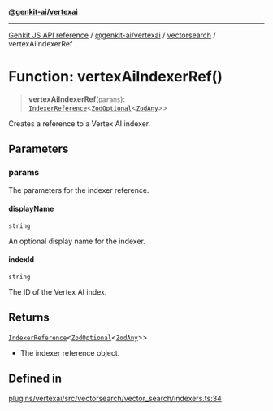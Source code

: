 [**@genkit-ai/vertexai**](../../README.md)

***

[Genkit JS API reference](../../../../README.md) / [@genkit-ai/vertexai](../../README.md) / [vectorsearch](../README.md) / vertexAiIndexerRef

# Function: vertexAiIndexerRef()

> **vertexAiIndexerRef**(`params`): [`IndexerReference`](../../../../genkit/interfaces/IndexerReference.md)\<[`ZodOptional`](../../../../genkit/namespaces/z/classes/ZodOptional.md)\<[`ZodAny`](../../../../genkit/namespaces/z/classes/ZodAny.md)\>\>

Creates a reference to a Vertex AI indexer.

## Parameters

### params

The parameters for the indexer reference.

#### displayName

`string`

An optional display name for the indexer.

#### indexId

`string`

The ID of the Vertex AI index.

## Returns

[`IndexerReference`](../../../../genkit/interfaces/IndexerReference.md)\<[`ZodOptional`](../../../../genkit/namespaces/z/classes/ZodOptional.md)\<[`ZodAny`](../../../../genkit/namespaces/z/classes/ZodAny.md)\>\>

- The indexer reference object.

## Defined in

[plugins/vertexai/src/vectorsearch/vector\_search/indexers.ts:34](https://github.com/firebase/genkit/blob/286538acadb0c266800cfa4edc099546226d5af8/js/plugins/vertexai/src/vectorsearch/vector_search/indexers.ts#L34)

